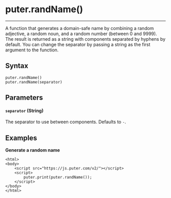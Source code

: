 # puter.randName()
* * *

A function that generates a domain-safe name by combining a random adjective, a random noun, and a random number (between 0 and 9999). The result is returned as a string with components separated by hyphens by default. You can change the separator by passing a string as the first argument to the function.

[](#syntax)Syntax
-----------------

```
puter.randName()
puter.randName(separator)

```


[](#parameters)Parameters
-------------------------

#### [](#-code-separator-code-string-)`separator` (String)

The separator to use between components. Defaults to `-`.

[](#examples)Examples
---------------------

**Generate a random name**

```
<html>
<body>
    <script src="https://js.puter.com/v2/"></script>
    <script>
        puter.print(puter.randName());
    </script>
</body>
</html>

```
